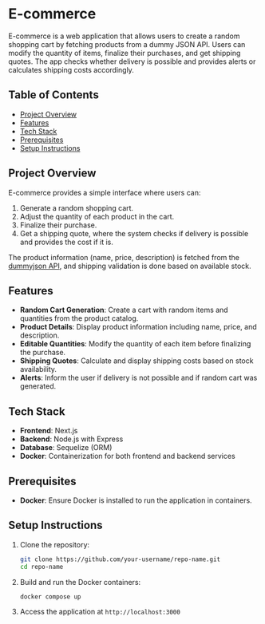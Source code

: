 # E-commerce

E-commerce is a web application that allows users to create a random shopping cart by fetching products from a dummy JSON API. Users can modify the quantity of items, finalize their purchases, and get shipping quotes. The app checks whether delivery is possible and provides alerts or calculates shipping costs accordingly.

## Table of Contents

- [Project Overview](#project-overview)
- [Features](#features)
- [Tech Stack](#tech-stack)
- [Prerequisites](#prerequisites)
- [Setup Instructions](#setup-instructions)

## Project Overview

E-commerce provides a simple interface where users can:

1. Generate a random shopping cart.
2. Adjust the quantity of each product in the cart.
3. Finalize their purchase.
4. Get a shipping quote, where the system checks if delivery is possible and provides the cost if it is.

The product information (name, price, description) is fetched from the [dummyjson API](https://dummyjson.com/products), and shipping validation is done based on available stock.

## Features

- **Random Cart Generation**: Create a cart with random items and quantities from the product catalog.
- **Product Details**: Display product information including name, price, and description.
- **Editable Quantities**: Modify the quantity of each item before finalizing the purchase.
- **Shipping Quotes**: Calculate and display shipping costs based on stock availability.
- **Alerts**: Inform the user if delivery is not possible and if random cart was generated.

## Tech Stack

- **Frontend**: Next.js
- **Backend**: Node.js with Express
- **Database**: Sequelize (ORM)
- **Docker**: Containerization for both frontend and backend services

## Prerequisites

- **Docker**: Ensure Docker is installed to run the application in containers.

## Setup Instructions

1. Clone the repository:

    ```bash
    git clone https://github.com/your-username/repo-name.git
    cd repo-name
    ```

2. Build and run the Docker containers:

    ```bash
    docker compose up
    ```

3. Access the application at `http://localhost:3000`
